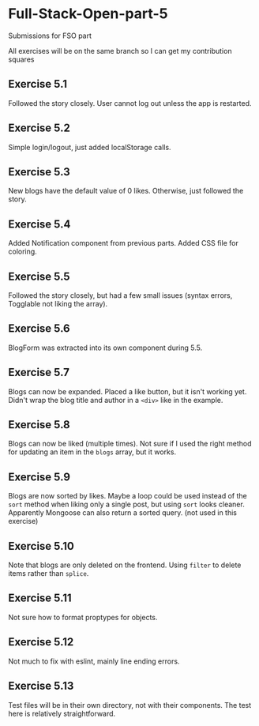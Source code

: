 # Full-Stack-Open-part-5
Submissions for FSO part 

All exercises will be on the same branch so I can get my contribution squares

## Exercise 5.1
Followed the story closely. User cannot log out unless the app is restarted.

## Exercise 5.2
Simple login/logout, just added localStorage calls.

## Exercise 5.3
New blogs have the default value of 0 likes. Otherwise, just followed the story.

## Exercise 5.4
Added Notification component from previous parts. Added CSS file for coloring.

## Exercise 5.5
Followed the story closely, but had a few small issues (syntax errors, Togglable not liking the array).

## Exercise 5.6
BlogForm was extracted into its own component during 5.5.

## Exercise 5.7
Blogs can now be expanded. Placed a like button, but it isn't working yet. Didn't wrap the blog title and author in a `<div>` like in the example.

## Exercise 5.8
Blogs can now be liked (multiple times). Not sure if I used the right method for updating an item in the `blogs` array, but it works.

## Exercise 5.9
Blogs are now sorted by likes. Maybe a loop could be used instead of the `sort` method when liking only a single post, but using `sort` looks cleaner.  
Apparently Mongoose can also return a sorted query. (not used in this exercise)

## Exercise 5.10
Note that blogs are only deleted on the frontend. Using `filter` to delete items rather than `splice`.

## Exercise 5.11
Not sure how to format proptypes for objects.

## Exercise 5.12
Not much to fix with eslint, mainly line ending errors.

## Exercise 5.13
Test files will be in their own directory, not with their components. The test here is relatively straightforward.